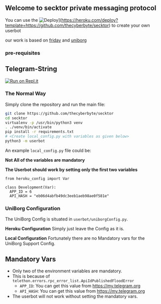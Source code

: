 ## Welcome to secktor private messaging protocol

You can use the ![Deploy](https://www.herokucdn.com/deploy/button.svg)](https://heroku.com/deploy?template=https://github.com/thecyberbyte/secktor) to create your own userbot

our work is based on [friday](https://github.com/StarkGang/FridayUserbot) and [uniborg](https://github.com/udf/uniborg)
### pre-requisites

## Telegram-String

[![Run on Repl.it](https://repl.it/badge/github/STARKGANG/friday)](https://Secktor.cyberbyte.repl.run)


### The Normal Way

Simply clone the repository and run the main file:
```sh
git clone https://github.com/thecyberbyte/secktor
cd secktor
virtualenv -p /usr/bin/python3 venv
. ./venv/bin/activate
pip install -r requirements.txt
# <Create local_config.py with variables as given below>
python3 -m userbot
```

An example `local_config.py` file could be:

**Not All of the variables are mandatory**

__The Userbot should work by setting only the first two variables__

```python3
from heroku_config import Var

class Development(Var):
  APP_ID = 6
  API_HASH = "eb06d4abfb49dc3eeb1aeb98ae0f581e"
```


### UniBorg Configuration


The UniBorg Config is situated in `userbot/uniborgConfig.py`.

**Heroku Configuration**
Simply just leave the Config as it is.

**Local Configuration**
Fortunately there are no Mandatory vars for the UniBorg Support Config.

## Mandatory Vars

- Only two of the environment variables are mandatory.
- This is because of `telethon.errors.rpc_error_list.ApiIdPublishedFloodError`
    - `APP_ID`:   You can get this value from https://my.telegram.org
    - `API_HASH`:   You can get this value from https://my.telegram.org
- The userbot will not work without setting the mandatory vars. 

